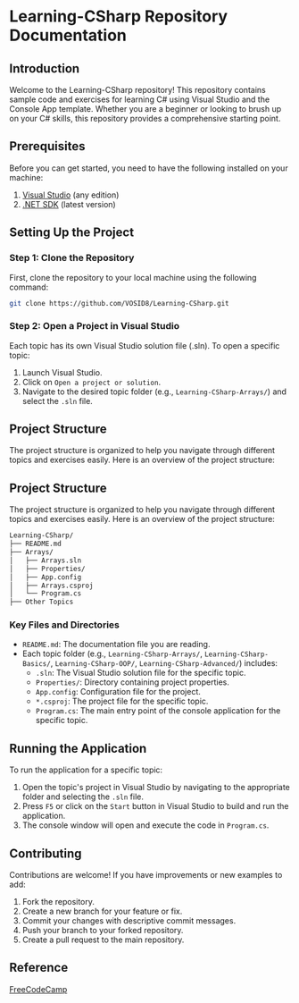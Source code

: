 # Learning-CSharp Repository Documentation

## Introduction

Welcome to the Learning-CSharp repository! This repository contains sample code and exercises for learning C# using Visual Studio and the Console App template. Whether you are a beginner or looking to brush up on your C# skills, this repository provides a comprehensive starting point.

## Prerequisites

Before you can get started, you need to have the following installed on your machine:

1. [Visual Studio](https://visualstudio.microsoft.com/downloads/) (any edition)
2. [.NET SDK](https://dotnet.microsoft.com/download/dotnet) (latest version)

## Setting Up the Project

### Step 1: Clone the Repository

First, clone the repository to your local machine using the following command:

```bash
git clone https://github.com/VOSID8/Learning-CSharp.git
```

### Step 2: Open a Project in Visual Studio

Each topic has its own Visual Studio solution file (.sln). To open a specific topic:

1. Launch Visual Studio.
2. Click on `Open a project or solution`.
3. Navigate to the desired topic folder (e.g., `Learning-CSharp-Arrays/`) and select the `.sln` file.

## Project Structure

The project structure is organized to help you navigate through different topics and exercises easily. Here is an overview of the project structure:

## Project Structure

The project structure is organized to help you navigate through different topics and exercises easily. Here is an overview of the project structure:

```bash
Learning-CSharp/
├── README.md
├── Arrays/
│   ├── Arrays.sln
│   ├── Properties/
│   ├── App.config
│   ├── Arrays.csproj
│   └── Program.cs
├── Other Topics
```

### Key Files and Directories

- `README.md`: The documentation file you are reading.
- Each topic folder (e.g., `Learning-CSharp-Arrays/`, `Learning-CSharp-Basics/`, `Learning-CSharp-OOP/`, `Learning-CSharp-Advanced/`) includes:
  - `.sln`: The Visual Studio solution file for the specific topic.
  - `Properties/`: Directory containing project properties.
  - `App.config`: Configuration file for the project.
  - `*.csproj`: The project file for the specific topic.
  - `Program.cs`: The main entry point of the console application for the specific topic.

## Running the Application

To run the application for a specific topic:

1. Open the topic's project in Visual Studio by navigating to the appropriate folder and selecting the `.sln` file.
2. Press `F5` or click on the `Start` button in Visual Studio to build and run the application.
3. The console window will open and execute the code in `Program.cs`.

## Contributing

Contributions are welcome! If you have improvements or new examples to add:

1. Fork the repository.
2. Create a new branch for your feature or fix.
3. Commit your changes with descriptive commit messages.
4. Push your branch to your forked repository.
5. Create a pull request to the main repository.

## Reference 

[FreeCodeCamp](https://www.youtube.com/watch?v=YrtFtdTTfv0)

